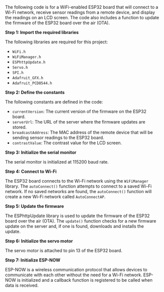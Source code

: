 The following code is for a WiFi-enabled ESP32 board that will connect to a Wi-Fi network, receive sensor readings from a remote device, and display the readings on an LCD screen. The code also includes a function to update the firmware of the ESP32 board over the air (OTA).

**Step 1: Import the required libraries**

The following libraries are required for this project:

* `WiFi.h`
* `WiFiManager.h`
* `ESPhttpUpdate.h`
* `Servo.h`
* `SPI.h`
* `Adafruit_GFX.h`
* `Adafruit_PCD8544.h`

**Step 2: Define the constants**

The following constants are defined in the code:

* `currentVersion`: The current version of the firmware on the ESP32 board.
* `serverUrl`: The URL of the server where the firmware updates are stored.
* `broadcastAddress`: The MAC address of the remote device that will be sending sensor readings to the ESP32 board.
* `contrastValue`: The contrast value for the LCD screen.

**Step 3: Initialize the serial monitor**

The serial monitor is initialized at 115200 baud rate.

**Step 4: Connect to Wi-Fi**

The ESP32 board connects to the Wi-Fi network using the `WiFiManager` library. The `autoConnect()` function attempts to connect to a saved Wi-Fi network. If no saved networks are found, the `autoConnect()` function will create a new Wi-Fi network called `AutoConnectAP`.

**Step 5: Update the firmware**

The ESPhttpUpdate library is used to update the firmware of the ESP32 board over the air (OTA). The `update()` function checks for a new firmware update on the server and, if one is found, downloads and installs the update.

**Step 6: Initialize the servo motor**

The servo motor is attached to pin 13 of the ESP32 board.

**Step 7: Initialize ESP-NOW**

ESP-NOW is a wireless communication protocol that allows devices to communicate with each other without the need for a Wi-Fi network. ESP-NOW is initialized and a callback function is registered to be called when data is received.